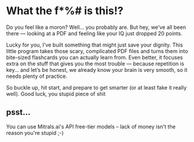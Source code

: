 # What the f*%# is this!?
Do you feel like a moron?
Well… you probably are. But hey, we’ve all been there — looking at a PDF and feeling like your IQ just dropped 20 points.

Lucky for you, I’ve built something that might just save your dignity.
This little program takes those scary, complicated PDF files and turns them into bite-sized flashcards you can actually learn from. Even better, it focuses extra on the stuff that gives you the most trouble — because repetition is key… and let’s be honest, we already know your brain is very smooth, so it needs plenty of practice.

So buckle up, hit start, and prepare to get smarter (or at least fake it really well).
Good luck, you stupid piece of shit

## psst...
You can use Mitrals.ai's API free-tier models – lack of money isn't the reason you're stupid ;-)
